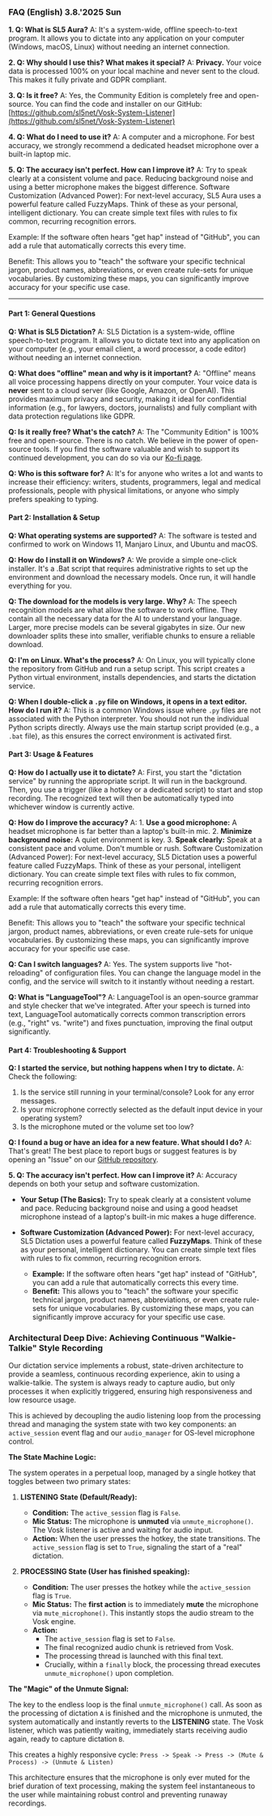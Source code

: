 ### FAQ (English) 3.8.'2025 Sun

**1. Q: What is SL5 Aura?**
A: It's a system-wide, offline speech-to-text program. It allows you to dictate into any application on your computer (Windows, macOS, Linux) without needing an internet connection.

**2. Q: Why should I use this? What makes it special?**
A: **Privacy.** Your voice data is processed 100% on your local machine and never sent to the cloud. This makes it fully private and GDPR compliant.

**3. Q: Is it free?**
A: Yes, the Community Edition is completely free and open-source. You can find the code and installer on our GitHub: [https://github.com/sl5net/Vosk-System-Listener](https://github.com/sl5net/Vosk-System-Listener)

**4. Q: What do I need to use it?**
A: A computer and a microphone. For best accuracy, we strongly recommend a dedicated headset microphone over a built-in laptop mic.

**5. Q: The accuracy isn't perfect. How can I improve it?**
A: Try to speak clearly at a consistent volume and pace. Reducing background noise and using a better microphone makes the biggest difference.
Software Customization (Advanced Power): For next-level accuracy, SL5 Aura uses a powerful feature called FuzzyMaps. Think of these as your personal, intelligent dictionary. You can create simple text files with rules to fix common, recurring recognition errors.

Example: If the software often hears "get hap" instead of "GitHub", you can add a rule that automatically corrects this every time.

Benefit: This allows you to "teach" the software your specific technical jargon, product names, abbreviations, or even create rule-sets for unique vocabularies. By customizing these maps, you can significantly improve accuracy for your specific use case.

***

#### **Part 1: General Questions**

**Q: What is SL5 Dictation?**
A: SL5 Dictation is a system-wide, offline speech-to-text program. It allows you to dictate text into any application on your computer (e.g., your email client, a word processor, a code editor) without needing an internet connection.

**Q: What does "offline" mean and why is it important?**
A: "Offline" means all voice processing happens directly on your computer. Your voice data is **never** sent to a cloud server (like Google, Amazon, or OpenAI). This provides maximum privacy and security, making it ideal for confidential information (e.g., for lawyers, doctors, journalists) and fully compliant with data protection regulations like GDPR.

**Q: Is it really free? What's the catch?**
A: The "Community Edition" is 100% free and open-source. There is no catch. We believe in the power of open-source tools. If you find the software valuable and wish to support its continued development, you can do so via our [Ko-fi page](https://ko-fi.com/sl5).

**Q: Who is this software for?**
A: It's for anyone who writes a lot and wants to increase their efficiency: writers, students, programmers, legal and medical professionals, people with physical limitations, or anyone who simply prefers speaking to typing.

#### **Part 2: Installation & Setup**

**Q: What operating systems are supported?**
A: The software is tested and confirmed to work on Windows 11, Manjaro Linux, and Ubuntu and macOS.

**Q: How do I install it on Windows?**
A: We provide a simple one-click installer. It's a .Bat script that requires administrative rights to set up the environment and download the necessary models. Once run, it will handle everything for you.

**Q: The download for the models is very large. Why?**
A: The speech recognition models are what allow the software to work offline. They contain all the necessary data for the AI to understand your language. Larger, more precise models can be several gigabytes in size. Our new downloader splits these into smaller, verifiable chunks to ensure a reliable download.

**Q: I'm on Linux. What's the process?**
A: On Linux, you will typically clone the repository from GitHub and run a setup script. This script creates a Python virtual environment, installs dependencies, and starts the dictation service.

**Q: When I double-click a `.py` file on Windows, it opens in a text editor. How do I run it?**
A: This is a common Windows issue where `.py` files are not associated with the Python interpreter. You should not run the individual Python scripts directly. Always use the main startup script provided (e.g., a `.bat` file), as this ensures the correct environment is activated first.

#### **Part 3: Usage & Features**

**Q: How do I actually use it to dictate?**
A: First, you start the "dictation service" by running the appropriate script. It will run in the background. Then, you use a trigger (like a hotkey or a dedicated script) to start and stop recording. The recognized text will then be automatically typed into whichever window is currently active.

**Q: How do I improve the accuracy?**
A: 1. **Use a good microphone:** A headset microphone is far better than a laptop's built-in mic. 2. **Minimize background noise:** A quiet environment is key. 3. **Speak clearly:** Speak at a consistent pace and volume. Don't mumble or rush.
Software Customization (Advanced Power): For next-level accuracy, SL5 Dictation uses a powerful feature called FuzzyMaps. Think of these as your personal, intelligent dictionary. You can create simple text files with rules to fix common, recurring recognition errors.

Example: If the software often hears "get hap" instead of "GitHub", you can add a rule that automatically corrects this every time.

Benefit: This allows you to "teach" the software your specific technical jargon, product names, abbreviations, or even create rule-sets for unique vocabularies. By customizing these maps, you can significantly improve accuracy for your specific use case.

**Q: Can I switch languages?**
A: Yes. The system supports live "hot-reloading" of configuration files. You can change the language model in the config, and the service will switch to it instantly without needing a restart.

**Q: What is "LanguageTool"?**
A: LanguageTool is an open-source grammar and style checker that we've integrated. After your speech is turned into text, LanguageTool automatically corrects common transcription errors (e.g., "right" vs. "write") and fixes punctuation, improving the final output significantly.

#### **Part 4: Troubleshooting & Support**

**Q: I started the service, but nothing happens when I try to dictate.**
A: Check the following:
1.  Is the service still running in your terminal/console? Look for any error messages.
2.  Is your microphone correctly selected as the default input device in your operating system?
3.  Is the microphone muted or the volume set too low?

**Q: I found a bug or have an idea for a new feature. What should I do?**
A: That's great! The best place to report bugs or suggest features is by opening an "Issue" on our [GitHub repository](https://github.com/sl5net/Vosk-System-Listener).



**5. Q: The accuracy isn't perfect. How can I improve it?**
A: Accuracy depends on both your setup and software customization.

*   **Your Setup (The Basics):** Try to speak clearly at a consistent volume and pace. Reducing background noise and using a good headset microphone instead of a laptop's built-in mic makes a huge difference.

*   **Software Customization (Advanced Power):** For next-level accuracy, SL5 Dictation uses a powerful feature called **FuzzyMaps**. Think of these as your personal, intelligent dictionary. You can create simple text files with rules to fix common, recurring recognition errors.

    *   **Example:** If the software often hears "get hap" instead of "GitHub", you can add a rule that automatically corrects this every time.
    *   **Benefit:** This allows you to "teach" the software your specific technical jargon, product names, abbreviations, or even create rule-sets for unique vocabularies. By customizing these maps, you can significantly improve accuracy for your specific use case.




### Architectural Deep Dive: Achieving Continuous "Walkie-Talkie" Style Recording

Our dictation service implements a robust, state-driven architecture to provide a seamless, continuous recording experience, akin to using a walkie-talkie. The system is always ready to capture audio, but only processes it when explicitly triggered, ensuring high responsiveness and low resource usage.

This is achieved by decoupling the audio listening loop from the processing thread and managing the system state with two key components: an `active_session` event flag and our `audio_manager` for OS-level microphone control.

**The State Machine Logic:**

The system operates in a perpetual loop, managed by a single hotkey that toggles between two primary states:

1.  **LISTENING State (Default/Ready):**
    *   **Condition:** The `active_session` flag is `False`.
    *   **Mic Status:** The microphone is **unmuted** via `unmute_microphone()`. The Vosk listener is active and waiting for audio input.
    *   **Action:** When the user presses the hotkey, the state transitions. The `active_session` flag is set to `True`, signaling the start of a "real" dictation.

2.  **PROCESSING State (User has finished speaking):**
    *   **Condition:** The user presses the hotkey while the `active_session` flag is `True`.
    *   **Mic Status:** The **first action** is to immediately **mute** the microphone via `mute_microphone()`. This instantly stops the audio stream to the Vosk engine.
    *   **Action:**
        *   The `active_session` flag is set to `False`.
        *   The final recognized audio chunk is retrieved from Vosk.
        *   The processing thread is launched with this final text.
        *   Crucially, within a `finally` block, the processing thread executes `unmute_microphone()` upon completion.

**The "Magic" of the Unmute Signal:**

The key to the endless loop is the final `unmute_microphone()` call. As soon as the processing of dictation `A` is finished and the microphone is unmuted, the system automatically and instantly reverts to the **LISTENING** state. The Vosk listener, which was patiently waiting, immediately starts receiving audio again, ready to capture dictation `B`.

This creates a highly responsive cycle:
`Press -> Speak -> Press -> (Mute & Process) -> (Unmute & Listen)`

This architecture ensures that the microphone is only ever muted for the brief duration of text processing, making the system feel instantaneous to the user while maintaining robust control and preventing runaway recordings.


